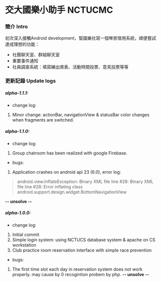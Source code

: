 # 交大國樂小助手 NCTUCMC
### 簡介 Intro
初次深入接觸Android development，幫國樂社寫一個琴房借用系統，順便嘗試達成理想的功能：
- 社團聊天室、群組聊天室
- 重要事件通知
- 社員調查系統：填寫練出席表、活動時間投票、意見投票等等



### 更新記錄 Update logs
##### alpha-1.1.1: 

- change log:
 1. Minor change: actionBar, navigationView & statusBar color changes when fragments are switched. 

##### alpha-1.1.0: 
- change log:
 1. Group chatroom has been realized with google Firebase. 
 
- bugs:
 1. Application crashes on android api 23 (6.0), error log:
 > android.view.InflateException: Binary XML file line #28: Binary XML file line #28: Error inflating class android.support.design.widget.BottomNavigationView

   **-- unsolve --**
 


##### alpha-1.0.0: 
- change log:
 1. Initial commit
 2. Simple login system: using NCTUCS database system & apache on CS workstation
 3. Club practice room reservation interface with simple race prevention
 
- bugs:
 1. The first time slot each day in reservation system does not work properly. may cause by 0 recogintion probem by php.  **-- unsolve --**






